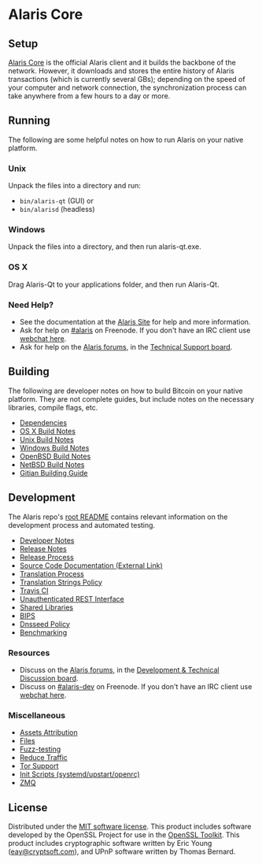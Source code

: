 Alaris Core
==============

Setup
---------------------
[Alaris Core](http://alaris.org/) is the official Alaris client and it builds the backbone of the network. However, it downloads and stores the entire history of Alaris transactions (which is currently several GBs); depending on the speed of your computer and network connection, the synchronization process can take anywhere from a few hours to a day or more.

Running
---------------------
The following are some helpful notes on how to run Alaris on your native platform.

### Unix

Unpack the files into a directory and run:

- `bin/alaris-qt` (GUI) or
- `bin/alarisd` (headless)

### Windows

Unpack the files into a directory, and then run alaris-qt.exe.

### OS X

Drag Alaris-Qt to your applications folder, and then run Alaris-Qt.

### Need Help?

* See the documentation at the [Alaris Site](https://alaris.org) for help and more information.
* Ask for help on [#alaris](http://webchat.freenode.net?channels=alaris) on Freenode. If you don't have an IRC client use [webchat here](http://webchat.freenode.net?channels=alaris).
* Ask for help on the [Alaris forums](https://forum.alaris.info/index.php), in the [Technical Support board](https://forum.alaris.info/viewforum.php?f=7).

Building
---------------------
The following are developer notes on how to build Bitcoin on your native platform. They are not complete guides, but include notes on the necessary libraries, compile flags, etc.

- [Dependencies](dependencies.md)
- [OS X Build Notes](build-osx.md)
- [Unix Build Notes](build-unix.md)
- [Windows Build Notes](build-windows.md)
- [OpenBSD Build Notes](build-openbsd.md)
- [NetBSD Build Notes](build-netbsd.md)
- [Gitian Building Guide](gitian-building.md)

Development
---------------------
The Alaris repo's [root README](https://github.com/alaris/namecore/blob/master/README.md) contains relevant information on the development process and automated testing.

- [Developer Notes](developer-notes.md)
- [Release Notes](release-notes.md)
- [Release Process](release-process.md)
- [Source Code Documentation (External Link)](https://dev.visucore.com/bitcoin/doxygen/)
- [Translation Process](translation_process.md)
- [Translation Strings Policy](translation_strings_policy.md)
- [Travis CI](travis-ci.md)
- [Unauthenticated REST Interface](REST-interface.md)
- [Shared Libraries](shared-libraries.md)
- [BIPS](bips.md)
- [Dnsseed Policy](dnsseed-policy.md)
- [Benchmarking](benchmarking.md)

### Resources
* Discuss on the [Alaris forums](https://forum.alaris.info/index.php), in the [Development & Technical Discussion board](https://forum.alaris.info/viewforum.php?f=8).
* Discuss on [#alaris-dev](http://webchat.freenode.net/?channels=alaris-dev) on Freenode. If you don't have an IRC client use [webchat here](http://webchat.freenode.net/?channels=alaris-dev).

### Miscellaneous
- [Assets Attribution](assets-attribution.md)
- [Files](files.md)
- [Fuzz-testing](fuzzing.md)
- [Reduce Traffic](reduce-traffic.md)
- [Tor Support](tor.md)
- [Init Scripts (systemd/upstart/openrc)](init.md)
- [ZMQ](zmq.md)

License
---------------------
Distributed under the [MIT software license](/COPYING).
This product includes software developed by the OpenSSL Project for use in the [OpenSSL Toolkit](https://www.openssl.org/). This product includes
cryptographic software written by Eric Young ([eay@cryptsoft.com](mailto:eay@cryptsoft.com)), and UPnP software written by Thomas Bernard.
